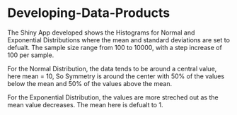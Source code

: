 # Developing-Data-Products

The Shiny App developed shows the Histograms for Normal and Exponential Distributions where the mean and standard deviations are set to defualt. The sample size range from 100 to 10000, with a step increase of 100 per sample. 

For the Normal Distribution, the data tends to be around a central value, here mean = 10, So Symmetry is around the center with 50% of the values below the mean and 50% of the values above the mean.

For the Exponential Distribution, the values are more streched out as the mean value decreases. The mean here is defualt to 1.
